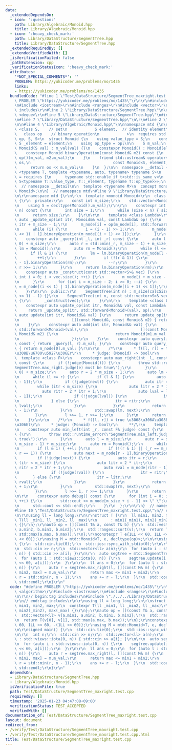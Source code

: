 ```yaml
---
data:
  _extendedDependsOn:
  - icon: ':question:'
    path: Library/Algebraic/Monoid.hpp
    title: Library/Algebraic/Monoid.hpp
  - icon: ':heavy_check_mark:'
    path: Library/DataStructure/SegmentTree.hpp
    title: Library/DataStructure/SegmentTree.hpp
  _extendedRequiredBy: []
  _extendedVerifiedWith: []
  _isVerificationFailed: false
  _pathExtension: cpp
  _verificationStatusIcon: ':heavy_check_mark:'
  attributes:
    '*NOT_SPECIAL_COMMENTS*': ''
    PROBLEM: https://yukicoder.me/problems/no/1435
    links:
    - https://yukicoder.me/problems/no/1435
  bundledCode: "#line 1 \"Test/DataStructure/SegmentTree_maxright.test.cpp\"\n#define\
    \ PROBLEM \"https://yukicoder.me/problems/no/1435\"\r\n\r\n#include <algorithm>\r\
    \n#include <iostream>\r\n#include <ranges>\r\n#include <vector>\r\n\r\n// begin:tag\
    \ includes\r\n#line 2 \"Library/DataStructure/SegmentTree.hpp\"\n\r\n#include\
    \ <deque>\r\n#line 5 \"Library/DataStructure/SegmentTree.hpp\"\n#include <utility>\r\
    \n#line 7 \"Library/DataStructure/SegmentTree.hpp\"\n\r\n#line 2 \"Library/Algebraic/Monoid.hpp\"\
    \n\n#line 4 \"Library/Algebraic/Monoid.hpp\"\n\nnamespace mtd {\n\n  template\
    \ <class S,    // set\n            S element,  // identity element\n         \
    \   class op    // binary operation\n            >\n  requires std::is_invocable_r_v<S,\
    \ op, S, S>\n  struct Monoid {\n    using value_type = S;\n    constexpr static\
    \ S _element = element;\n    using op_type = op;\n\n    S m_val;\n    constexpr\
    \ Monoid(S val) : m_val(val) {}\n    constexpr Monoid() : Monoid(element) {}\n\
    \    constexpr Monoid binaryOperation(const Monoid& m2) const {\n      return\
    \ op()(m_val, m2.m_val);\n    }\n    friend std::ostream& operator<<(std::ostream&\
    \ os,\n                                    const Monoid<S, element, op>& m) {\n\
    \      return os << m.m_val;\n    }\n  };\n\n  namespace __detail {\n    template\
    \ <typename T, template <typename, auto, typename> typename S>\n    concept is_monoid_specialization_of\
    \ = requires {\n      typename std::enable_if_t<std::is_same_v<\n          T,\
    \ S<typename T::value_type, T::_element, typename T::op_type>>>;\n    };\n  }\
    \  // namespace __detail\n\n  template <typename M>\n  concept monoid = __detail::is_monoid_specialization_of<M,\
    \ Monoid>;\n\n}  // namespace mtd\n#line 9 \"Library/DataStructure/SegmentTree.hpp\"\
    \n\r\nnamespace mtd {\r\n\r\n  template <monoid Monoid>\r\n  class SegmentTree\
    \ {\r\n  private:\r\n    const int m_size;\r\n    std::vector<Monoid> m_node;\r\
    \n    using S = decltype(Monoid().m_val);\r\n\r\n    constexpr int calcSize(int\
    \ n) const {\r\n      int size = 1;\r\n      while (size < n) { size <<= 1; }\r\
    \n      return size;\r\n    }\r\n\r\n    template <class Lambda>\r\n    constexpr\
    \ auto _update_op(int itr, Monoid&& val, const Lambda& op) {\r\n      int i =\
    \ itr + m_size - 1;\r\n      m_node[i] = op(m_node[i], std::forward<decltype(val)>(val));\r\
    \n      while (i) {\r\n        i = (i - 1) >> 1;\r\n        m_node[i] = m_node[(i\
    \ << 1) | 1].binaryOperation(m_node[(i + 1) << 1]);\r\n      }\r\n    }\r\n\r\n\
    \    constexpr auto _query(int _l, int _r) const {\r\n      auto l = std::max(_l,\
    \ 0) + m_size;\r\n      auto r = std::min(_r, m_size - 1) + m_size;\r\n      auto\
    \ lm = Monoid();\r\n      auto rm = Monoid();\r\n      while (l <= r) {\r\n  \
    \      if (l & 1) {\r\n          lm = lm.binaryOperation(m_node[l - 1]);\r\n \
    \         ++l;\r\n        }\r\n        if (!(r & 1)) {\r\n          rm = m_node[r\
    \ - 1].binaryOperation(rm);\r\n          --r;\r\n        }\r\n        l >>= 1,\
    \ r >>= 1;\r\n      }\r\n      return lm.binaryOperation(rm);\r\n    }\r\n\r\n\
    \    constexpr auto _construct(const std::vector<S>& vec) {\r\n      for (unsigned\
    \ int i = 0; i < vec.size(); ++i) {\r\n        m_node[i + m_size - 1] = Monoid(vec[i]);\r\
    \n      }\r\n      for (int i = m_size - 2; i >= 0; --i) {\r\n        m_node[i]\
    \ = m_node[(i << 1) | 1].binaryOperation(m_node[(i + 1) << 1]);\r\n      }\r\n\
    \    }\r\n\r\n  public:\r\n    SegmentTree(int n) : m_size(calcSize(n)), m_node((m_size\
    \ << 1) - 1) {}\r\n    SegmentTree(int n, const std::vector<S>& vec) : SegmentTree(n)\
    \ {\r\n      _construct(vec);\r\n    }\r\n\r\n    template <class Lambda>\r\n\
    \    constexpr auto update_op(int itr, Monoid&& val, const Lambda& op) {\r\n \
    \     return _update_op(itr, std::forward<Monoid>(val), op);\r\n    }\r\n    constexpr\
    \ auto update(int itr, Monoid&& val) {\r\n      return update_op(itr, std::forward<Monoid>(val),\r\
    \n                       [](const Monoid&, const Monoid& m2) { return m2; });\r\
    \n    }\r\n    constexpr auto add(int itr, Monoid&& val) {\r\n      return update_op(itr,\
    \ std::forward<Monoid>(val),\r\n                       [](const Monoid& m1, const\
    \ Monoid& m2) {\r\n                         return Monoid(m1.m_val + m2.m_val);\r\
    \n                       });\r\n    }\r\n    constexpr auto query(int l, int r)\
    \ const { return _query(l, r).m_val; }\r\n    constexpr auto query_all() const\
    \ { return m_node[0].m_val; }\r\n\r\n    /*\r\n     * f([l, r]) = true \u3068\u306A\
    \u308B\u6700\u5927\u306Er\r\n     * judge: (Monoid) -> bool\r\n     **/\r\n  \
    \  template <class F>\r\n    constexpr auto max_right(int _l, const F& judge)\
    \ const {\r\n      if (!judge(Monoid())) {\r\n        throw std::runtime_error(\"\
    SegmentTree.max_right.judge(e) must be true\");\r\n      }\r\n      auto l = std::max(_l,\
    \ 0) + m_size;\r\n      auto r = 2 * m_size - 1;\r\n      auto lm = Monoid();\r\
    \n      while (l <= r) {\r\n        if (l & 1) {\r\n          auto next = lm.binaryOperation(m_node[l\
    \ - 1]);\r\n          if (!judge(next)) {\r\n            auto itr = l;\r\n   \
    \         while (itr < m_size) {\r\n              auto litr = 2 * itr;\r\n   \
    \           auto ritr = 2 * itr + 1;\r\n              auto lval = lm.binaryOperation(m_node[litr\
    \ - 1]);\r\n              if (!judge(lval)) {\r\n                itr = litr;\r\
    \n              } else {\r\n                itr = ritr;\r\n                std::swap(lm,\
    \ lval);\r\n              }\r\n            }\r\n            return itr - m_size\
    \ - 1;\r\n          }\r\n          std::swap(lm, next);\r\n          ++l;\r\n\
    \        }\r\n        l >>= 1, r >>= 1;\r\n      }\r\n      return m_size - 1;\r\
    \n    }\r\n\r\n    /*\r\n     * f([l, r]) = true \u3068\u306A\u308B\u6700\u5C0F\
    \u306El\r\n     * judge: (Monoid) -> bool\r\n     **/\r\n    template <class F>\r\
    \n    constexpr auto min_left(int _r, const F& judge) const {\r\n      if (!judge(Monoid()))\
    \ {\r\n        throw std::runtime_error(\"SegmentTree.min_left.judge(e) must be\
    \ true\");\r\n      }\r\n      auto l = m_size;\r\n      auto r = std::min(_r,\
    \ m_size - 1) + m_size;\r\n      auto rm = Monoid();\r\n      while (l <= r) {\r\
    \n        if (l & 1) { ++l; }\r\n        if (!(r & 1) || (_r == m_size - 1 &&\
    \ r == 1)) {\r\n          auto next = m_node[r - 1].binaryOperation(rm);\r\n \
    \         if (!judge(next)) {\r\n            auto itr = r;\r\n            while\
    \ (itr < m_size) {\r\n              auto litr = 2 * itr;\r\n              auto\
    \ ritr = 2 * itr + 1;\r\n              auto rval = m_node[ritr - 1].binaryOperation(rm);\r\
    \n              if (!judge(rval)) {\r\n                itr = ritr;\r\n       \
    \       } else {\r\n                itr = litr;\r\n                std::swap(rm,\
    \ rval);\r\n              }\r\n            }\r\n            return itr - m_size\
    \ + 1;\r\n          }\r\n          std::swap(rm, next);\r\n          --r;\r\n\
    \        }\r\n        l >>= 1, r >>= 1;\r\n      }\r\n      return 0;\r\n    }\r\
    \n\r\n    constexpr auto debug() const {\r\n      for (int i = 0; i < m_size;\
    \ ++i) {\r\n        std::cout << m_node[m_size + i - 1] << \" \";\r\n      }\r\
    \n      std::cout << std::endl;\r\n    }\r\n  };\r\n\r\n}  // namespace mtd\r\n\
    #line 10 \"Test/DataStructure/SegmentTree_maxright.test.cpp\"\n// end:tag includes\r\
    \n\r\nusing ll = long long;\r\n\r\nstruct T {\r\n  ll min1, min2, max;\r\n  constexpr\
    \ T(ll _min1, ll _min2, ll _max)\r\n      : min1(_min1), min2(_min2), max(_max)\
    \ {}\r\n};\r\nauto op = [](const T& a, const T& b) {\r\n  std::vector<ll> v{a.min1,\
    \ a.min2, b.min1, b.min2};\r\n  std::ranges::sort(v);\r\n  return T(v[0], v[1],\
    \ std::max(a.max, b.max));\r\n};\r\nconstexpr T e{1LL << 60, 1LL << 60, -(1LL\
    \ << 60)};\r\nusing M = mtd::Monoid<T, e, decltype(op)>;\r\n\r\nsigned main()\
    \ {\r\n  std::cin.tie(0);\r\n  std::ios::sync_with_stdio(0);\r\n\r\n  int n;\r\
    \n  std::cin >> n;\r\n  std::vector<ll> a(n);\r\n  for (auto i : std::views::iota(0,\
    \ n)) { std::cin >> a[i]; }\r\n\r\n  auto segtree = mtd::SegmentTree<M>(n);\r\n\
    \  for (auto i : std::views::iota(0, n)) {\r\n    segtree.update(i, T(a[i], 1LL\
    \ << 60, a[i]));\r\n  }\r\n\r\n  ll ans = 0;\r\n  for (auto l : std::views::iota(0,\
    \ n)) {\r\n    auto r = segtree.max_right(l, [](const M& m) {\r\n      auto [min1,\
    \ min2, max] = m.m_val;\r\n      return max <= min1 + min2;\r\n    });\r\n   \
    \ r = std::min(r, n - 1);\r\n    ans += r - l;\r\n  }\r\n  std::cout << ans <<\
    \ std::endl;\r\n}\r\n"
  code: "#define PROBLEM \"https://yukicoder.me/problems/no/1435\"\r\n\r\n#include\
    \ <algorithm>\r\n#include <iostream>\r\n#include <ranges>\r\n#include <vector>\r\
    \n\r\n// begin:tag includes\r\n#include \"./../../Library/DataStructure/SegmentTree.hpp\"\
    \r\n// end:tag includes\r\n\r\nusing ll = long long;\r\n\r\nstruct T {\r\n  ll\
    \ min1, min2, max;\r\n  constexpr T(ll _min1, ll _min2, ll _max)\r\n      : min1(_min1),\
    \ min2(_min2), max(_max) {}\r\n};\r\nauto op = [](const T& a, const T& b) {\r\n\
    \  std::vector<ll> v{a.min1, a.min2, b.min1, b.min2};\r\n  std::ranges::sort(v);\r\
    \n  return T(v[0], v[1], std::max(a.max, b.max));\r\n};\r\nconstexpr T e{1LL <<\
    \ 60, 1LL << 60, -(1LL << 60)};\r\nusing M = mtd::Monoid<T, e, decltype(op)>;\r\
    \n\r\nsigned main() {\r\n  std::cin.tie(0);\r\n  std::ios::sync_with_stdio(0);\r\
    \n\r\n  int n;\r\n  std::cin >> n;\r\n  std::vector<ll> a(n);\r\n  for (auto i\
    \ : std::views::iota(0, n)) { std::cin >> a[i]; }\r\n\r\n  auto segtree = mtd::SegmentTree<M>(n);\r\
    \n  for (auto i : std::views::iota(0, n)) {\r\n    segtree.update(i, T(a[i], 1LL\
    \ << 60, a[i]));\r\n  }\r\n\r\n  ll ans = 0;\r\n  for (auto l : std::views::iota(0,\
    \ n)) {\r\n    auto r = segtree.max_right(l, [](const M& m) {\r\n      auto [min1,\
    \ min2, max] = m.m_val;\r\n      return max <= min1 + min2;\r\n    });\r\n   \
    \ r = std::min(r, n - 1);\r\n    ans += r - l;\r\n  }\r\n  std::cout << ans <<\
    \ std::endl;\r\n}\r\n"
  dependsOn:
  - Library/DataStructure/SegmentTree.hpp
  - Library/Algebraic/Monoid.hpp
  isVerificationFile: true
  path: Test/DataStructure/SegmentTree_maxright.test.cpp
  requiredBy: []
  timestamp: '2025-01-23 04:47:08+09:00'
  verificationStatus: TEST_ACCEPTED
  verifiedWith: []
documentation_of: Test/DataStructure/SegmentTree_maxright.test.cpp
layout: document
redirect_from:
- /verify/Test/DataStructure/SegmentTree_maxright.test.cpp
- /verify/Test/DataStructure/SegmentTree_maxright.test.cpp.html
title: Test/DataStructure/SegmentTree_maxright.test.cpp
---
```

